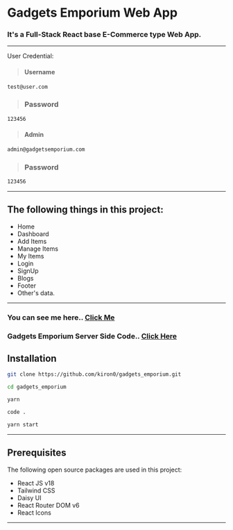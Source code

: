 # Gadgets Emporium Web App

### It's a Full-Stack React base E-Commerce type Web App.

---

User Credential:

> #### Username

```bash
test@user.com
```

> ### Password

```bash
123456
```

> #### Admin

```bash
admin@gadgetsemporium.com
```

> ### Password

```bash
123456
```

---

## The following things in this project:

- Home
- Dashboard
- Add Items
- Manage Items
- My Items
- Login
- SignUp
- Blogs
- Footer
- Other's data.

---

### You can see me here.. [Click Me](https://gadgets-emporium.web.app)

### Gadgets Emporium Server Side Code.. [Click Here](https://github.com/kiron0/gadgets_emporium_server)

## Installation

```bash
git clone https://github.com/kiron0/gadgets_emporium.git
```

```bash
cd gadgets_emporium
```

```bash
yarn
```

```bash
code .
```

```bash
yarn start
```

---

## Prerequisites

The following open source packages are used in this project:

- React JS v18
- Tailwind CSS
- Daisy UI
- React Router DOM v6
- React Icons

---
